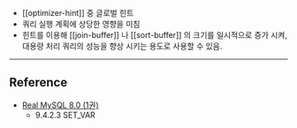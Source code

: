 - [[optimizer-hint]] 중 글로벌 힌트
- 쿼리 실행 계획에 상당한 영향을 미침
- 힌트를 이용해 [[join-buffer]] 나 [[sort-buffer]] 의 크기를 일시적으로 증가 시켜, 대용량 처리 쿼리의 성능을 향상 시키는 용도로 사용할 수 있음.

---
## Reference
 -  [Real MySQL 8.0 (1권)](https://product.kyobobook.co.kr/detail/S000001766482)
	- 9.4.2.3 SET_VAR